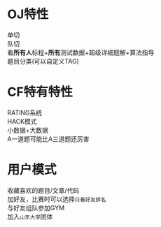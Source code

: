 OJ特性
=

单切<br />
队切<br />
看**所有人**标程+**所有**测试数据+超级详细题解+算法指导<br />
题目分类(可以自定义TAG)<br />

CF特有特性
=
RATING系统<br />
HACK模式<br />
小数据+大数据<br />
A一道题可能比A三道题还厉害<br />

用户模式
=

收藏喜欢的题目/文章/代码<br />
加好友，比赛时可以选择`只看好友排名`<br />
与好友组队参加GYM<br />
加入`山东大学`团体<br />


